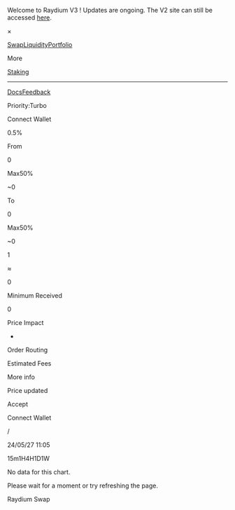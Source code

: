 Welcome to Raydium V3 ! Updates are ongoing. The V2 site can still be accessed
[here](https://v2.raydium.io).

×

[](/swap/)

[Swap](/swap/)[Liquidity](/liquidity-pools/)[Portfolio](/portfolio/)

More

[Staking](/staking/)

* * *

[Docs](https://docs.raydium.io/raydium/)[Feedback](https://tally.so/r/n9WZZV)

[](https://twitter.com/RaydiumProtocol)[](https://t.me/raydiumprotocol)[](https://discord.com/invite/raydium)

Priority:Turbo

Connect Wallet

0.5%

From

0

Max50%

~0

To

0

Max50%

~0

1

≈

0

Minimum Received

0

Price Impact

-

Order Routing

Estimated Fees

More info

Price updated

Accept

Connect Wallet

/

24/05/27 11:05

15m1H4H1D1W

No data for this chart.

Please wait for a moment or try refreshing the page.

Raydium Swap

